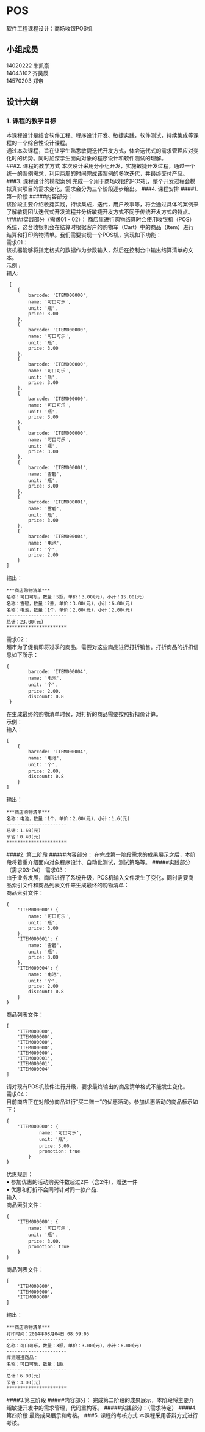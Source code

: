 # POS
 软件工程课程设计：商场收银POS机  
## 小组成员
  14020222 朱凯豪  
  14043102 齐昊辰  
  14570203 郑帝  
## 设计大纲
### 1.	课程的教学目标
本课程设计是结合软件工程、程序设计开发、敏捷实践，软件测试，持续集成等课程的一个综合性设计课程。   
通过本次课程，旨在让学生熟悉敏捷迭代开发方式，体会迭代式的需求管理应对变化时的优势。同时加深学生面向对象的程序设计和软件测试的理解。   
###2.	课程的教学方式
本次设计采用分小组开发，实施敏捷开发过程，通过一个统一的案例需求，利用两周的时间完成该案例的多次迭代，并最终交付产品。   
###3.	课程设计的模拟案例
完成一个用于商场收银的POS机，整个开发过程会模拟真实项目的需求变化，需求会分为三个阶段逐步给出。
###4.	课程安排
####1.	第一阶段
#####内容部分：   
该阶段主要介绍敏捷实践，持续集成，迭代，用户故事等，将会通过具体的案例来了解敏捷团队迭代式开发流程并分析敏捷开发方式不同于传统开发方式的特点。  
#####实践部分（需求01 - 02）：
商店里进行购物结算时会使用收银机（POS）系统，这台收银机会在结算时根据客户的购物车（Cart）中的商品（Item）进行结算和打印购物清单。我们需要实现一个POS机，实现如下功能：  
	需求01：  
该机器能够将指定格式的数据作为参数输入，然后在控制台中输出结算清单的文本。  
示例 :  
输入:  
```
 [
    {
        barcode: 'ITEM000000',
        name: '可口可乐',
        unit: '瓶',
        price: 3.00
    },
    {
        barcode: 'ITEM000000',
        name: '可口可乐',
        unit: '瓶',
        price: 3.00
    },
    { 
        barcode: 'ITEM000000',
        name: '可口可乐',
        unit: '瓶',
        price: 3.00
    },
    {
        barcode: 'ITEM000000',
        name: '可口可乐',
        unit: '瓶',
        price: 3.00
    },
    {
        barcode: 'ITEM000000',
        name: '可口可乐',
        unit: '瓶',
        price: 3.00
    },
    {
        barcode: 'ITEM000001',
        name: '雪碧',
        unit: '瓶',
        price: 3.00
    },
    {
        barcode: 'ITEM000001',
        name: '雪碧',
        unit: '瓶',
        price: 3.00
    },
    {
        barcode: 'ITEM000004',
        name: '电池',
        unit: '个',
        price: 2.00
    }
]
```
输出：  
```
***商店购物清单***
名称：可口可乐，数量：5瓶，单价：3.00(元)，小计：15.00(元)  
名称：雪碧，数量：2瓶，单价：3.00(元)，小计：6.00(元)  
名称：电池，数量：1个，单价：2.00(元)，小计：2.00(元)  
----------------------
总计：23.00(元)
**********************
```
需求02：  
超市为了促销即将过季的商品，需要对这些商品进行打折销售。打折商品的折扣信息如下所示：  
```
{
        barcode: 'ITEM000004',
        name: '电池',
        unit: '个',
        price: 2.00，
        discount: 0.8
 }
```
在生成最终的购物清单时候，对打折的商品需要按照折扣价计算。  
示例：  
输入：  
```
[
    {
        barcode: 'ITEM000004',
        name: '电池',
        unit: '个',
        price: 2.00，
        discount: 0.8
    }
]    
```
输出：  
```
***商店购物清单***
名称：电池，数量：1个，单价：2.00(元)，小计：1.6(元)
----------------------
总计：1.60(元)
节省：0.40(元)
**********************
```
####2. 第二阶段
#####内容部分：
在完成第一阶段需求的成果展示之后，本阶段将着重介绍面向对象程序设计、自动化测试，测试策略等。
#####实践部分（需求03-04）
需求03：  
由于业务发展，商店进行了系统升级，POS机输入文件发生了变化，同时需要商品索引文件和商品列表文件来生成最终的购物清单：  
商品索引文件：  
```
{
    'ITEM000000': {
        name: '可口可乐',
        unit: '瓶',
        price: 3.00 
    },
    'ITEM000001': {
        name: '雪碧',
        unit: '瓶',
        price: 3.00
    },
    'ITEM000004': {
        name: '电池',
        unit: '个',
        price: 2.00
        discount: 0.8
    }
}
```
商品列表文件：  
```
[
    'ITEM000000',
    'ITEM000000',
    'ITEM000000',
    'ITEM000000',
    'ITEM000000',
    'ITEM000001',
    'ITEM000001',
    'ITEM000004'
]
```
请对现有POS机软件进行升级，要求最终输出的商品清单格式不能发生变化。  
需求04：  
目前商店正在对部分商品进行“买二赠一”的优惠活动。参加优惠活动的商品标示如下：  
```
{
	'ITEM000000': {
			name: '可口可乐',
			unit: '瓶',
			price: 3.00，
			promotion: true	
		}
}
```
优惠规则：  
•	参加优惠的活动购买件数超过2件（含2件），赠送一件  
•	优惠和打折不会同时针对同一款产品.  
输入：  
商品索引文件：  
```
{
    'ITEM000000': {
        name: '可口可乐',
        unit: '瓶',
        price: 3.00，
        promotion: true
    }
}
```
商品列表文件：
```
[
    'ITEM000000',
    'ITEM000000',
    'ITEM000000'
]
```
输出：  
```
***商店购物清单***
打印时间：2014年08月04日 08:09:05
----------------------
名称：可口可乐，数量：3瓶，单价：3.00(元)，小计：6.00(元)
----------------------
挥泪赠送商品：
名称：可口可乐，数量：1瓶
----------------------
总计：6.00(元)
节省：3.00(元)
**********************
```
####3.第三阶段
#####内容部分：
完成第二阶段的成果展示，本阶段将主要介绍敏捷开发中的需求管理，代码重构等。
#####实践部分：（需求待定）
####4. 第四阶段
最终成果展示和考核。
###5.	课程的考核方式
本课程采用答辩方式进行考核。
